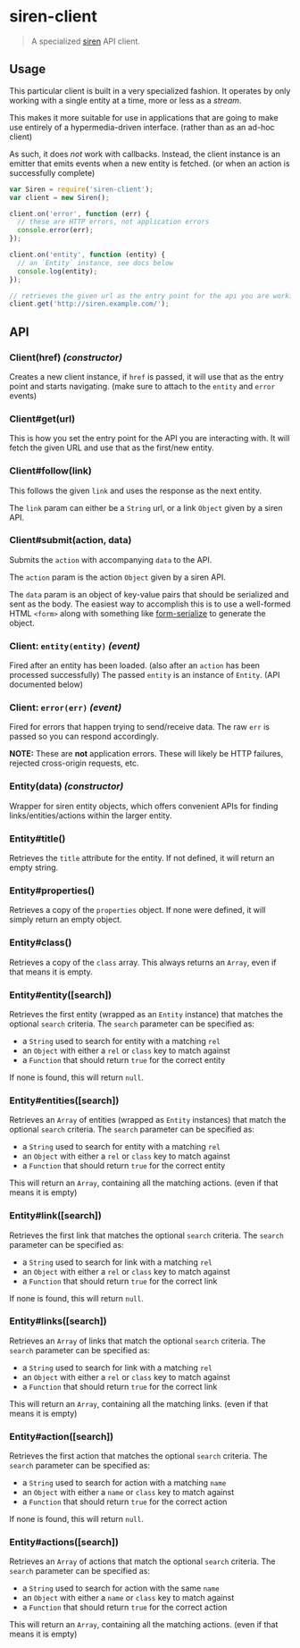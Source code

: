 # siren-client

> A specialized [siren](https://github.com/kevinswiber/siren) API client.

## Usage

This particular client is built in a very specialized fashion. It operates
by only working with a single entity at a time, more or less as a _stream_.

This makes it more suitable for use in applications that are going to make use
entirely of a hypermedia-driven interface. (rather than as an ad-hoc client)

As such, it does *not* work with callbacks. Instead, the client instance is an
emitter that emits events when a new entity is fetched. (or when an action is
successfully complete)

```js
var Siren = require('siren-client');
var client = new Siren();

client.on('error', function (err) {
  // these are HTTP errors, not application errors
  console.error(err);
});

client.on('entity', function (entity) {
  // an `Entity` instance, see docs below
  console.log(entity);
});

// retrieves the given url as the entry point for the api you are working with.
client.get('http://siren.example.com/');
```

## API

### Client(href) *(constructor)*

Creates a new client instance, if `href` is passed, it will use that as the
entry point and starts navigating. (make sure to attach to the `entity` and
`error` events)

### Client#get(url)

This is how you set the entry point for the API you are interacting with. It
will fetch the given URL and use that as the first/new entity.

### Client#follow(link)

This follows the given `link` and uses the response as the next entity.

The `link` param can either be a `String` url, or a link `Object` given by a
siren API.

### Client#submit(action, data)

Submits the `action` with accompanying `data` to the API.

The `action` param is the action `Object` given by a siren API.

The `data` param is an object of key-value pairs that should be serialized and
sent as the body. The easiest way to accomplish this is to use a well-formed
HTML `<form>` along with something like [form-serialize](https://github.com/dominicbarnes/form-serialize)
to generate the object.

### Client: `entity(entity)` *(event)*

Fired after an entity has been loaded. (also after an `action` has been
processed successfully) The passed `entity` is an instance of `Entity`. (API
documented below)

### Client: `error(err)` *(event)*

Fired for errors that happen trying to send/receive data. The raw `err` is
passed so you can respond accordingly.

**NOTE:** These are **not** application errors. These will likely be HTTP
failures, rejected cross-origin requests, etc.


### Entity(data) *(constructor)*

Wrapper for siren entity objects, which offers convenient APIs for finding
links/entities/actions within the larger entity.

### Entity#title()

Retrieves the `title` attribute for the entity. If not defined, it will return
an empty string.

### Entity#properties()

Retrieves a copy of the `properties` object. If none were defined, it will
simply return an empty object.

### Entity#class()

Retrieves a copy of the `class` array. This always returns an `Array`, even
if that means it is empty.

### Entity#entity([search])

Retrieves the first entity (wrapped as an `Entity` instance) that matches the
optional `search` criteria. The `search` parameter can be specified as:

- a `String` used to search for entity with a matching `rel`
- an `Object` with either a `rel` or `class` key to match against
- a `Function` that should return `true` for the correct entity

If none is found, this will return `null`.

### Entity#entities([search])

Retrieves an `Array` of entities (wrapped as `Entity` instances) that match
the optional `search` criteria. The `search` parameter can be specified as:

- a `String` used to search for entity with a matching `rel`
- an `Object` with either a `rel` or `class` key to match against
- a `Function` that should return `true` for the correct entity

This will return an `Array`, containing all the matching actions. (even if that
means it is empty)

### Entity#link([search])

Retrieves the first link that matches the optional `search` criteria. The
`search` parameter can be specified as:

- a `String` used to search for link with a matching `rel`
- an `Object` with either a `rel` or `class` key to match against
- a `Function` that should return `true` for the correct link

If none is found, this will return `null`.

### Entity#links([search])

Retrieves an `Array` of links that match the optional `search` criteria. The
`search` parameter can be specified as:

- a `String` used to search for link with a matching `rel`
- an `Object` with either a `rel` or `class` key to match against
- a `Function` that should return `true` for the correct link

This will return an `Array`, containing all the matching links. (even if that
means it is empty)

### Entity#action([search])

Retrieves the first action that matches the optional `search` criteria. The
`search` parameter can be specified as:

- a `String` used to search for action with a matching `name`
- an `Object` with either a `name` or `class` key to match against
- a `Function` that should return `true` for the correct action

If none is found, this will return `null`.

### Entity#actions([search])

Retrieves an `Array` of actions that match the optional `search` criteria. The
`search` parameter can be specified as:

 - a `String` used to search for action with the same `name`
 - an `Object` with either a `name` or `class` key to match against
 - a `Function` that should return `true` for the correct action

This will return an `Array`, containing all the matching actions. (even if that
means it is empty)
